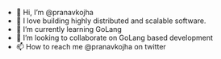- 👋 Hi, I’m @pranavkojha
- 👀 I love building highly distributed and scalable software.
- 🌱 I’m currently learning GoLang
- 💞️ I’m looking to collaborate on GoLang based development
- 📫 How to reach me @pranavkojha on twitter

<!---
pranavkojha/pranavkojha is a ✨ special ✨ repository because its `README.md` (this file) appears on your GitHub profile.
You can click the Preview link to take a look at your changes.
--->
